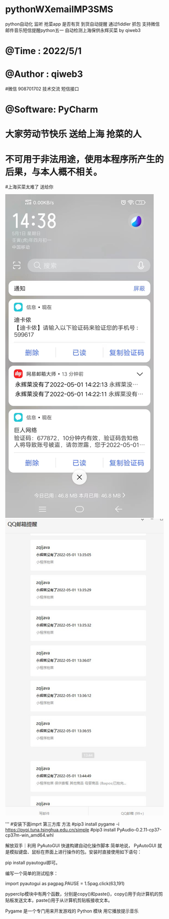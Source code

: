 # pythonWXemailMP3SMS
python自动化 监听 抢菜app 是否有货
到货自动提醒  通过fiddler 抓包
支持微信邮件音乐短信提醒python五一 自动检测上海保供永辉买菜  by qiweb3  
# @Time    : 2022/5/1 
# @Author  : qiweb3
#微信 908701702 技术交流
短信接口
# @Software: PyCharm
# 大家劳动节快乐 送给上海 抢菜的人
# 不可用于非法用途，使用本程序所产生的后果，与本人概不相关。
#上海买菜太难了   送给你

![image](https://github.com/QIWEB/pythonWXemailMP3SMS/blob/main/sendSMS-EMAIL_20220501160411.jpg)
![image](https://github.com/QIWEB/pythonWXemailMP3SMS/blob/main/wx%E7%BB%91%E5%AE%9Aqq%E9%82%AE%E7%AE%B1%E6%8F%90%E9%86%92.jpg)


'''
#安装下面imprt 第三方库 方法
#pip3 install pygame -i https://pypi.tuna.tsinghua.edu.cn/simple
#pip3 install PyAudio-0.2.11-cp37-cp37m-win_amd64.whl

解放双手｜利用 PyAutoGUI 快速构建自动化操作脚本
简单地说， PyAutoGUI 就是模拟键盘、鼠标在界面上进行操作的包。安装时直接使用如下语句：

pip install pyautogui即可。

编写一个简单的测试程序：

import pyautogui as pagpag.PAUSE = 1.5pag.click(63,191)

pyperclip模块中有两个函数，分别是copy()和paste()，copy()用于向计算机的剪贴板发送文本，paste()用于从计算机剪贴板接收文本。

Pygame 是一个专门用来开发游戏的 Python 模块
用它播放提示音乐
